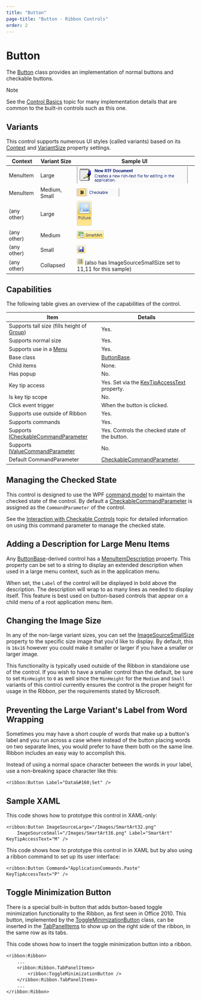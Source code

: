 ```yaml
---
title: "Button"
page-title: "Button - Ribbon Controls"
order: 2
---
```

# Button

The [Button](xref:@ActiproUIRoot.Controls.Ribbon.Controls.Button) class provides an implementation of normal buttons and checkable buttons.

> [!NOTE]
> See the [Control Basics](../control-basics.md) topic for many implementation details that are common to the built-in controls such as this one.

## Variants

This control supports numerous UI styles (called variants) based on its [Context](xref:@ActiproUIRoot.Controls.Ribbon.Controls.Primitives.ControlBase.Context) and [VariantSize](xref:@ActiproUIRoot.Controls.Ribbon.Controls.Primitives.ControlBase.VariantSize) property settings.

| Context | Variant Size | Sample UI |
|-----|-----|-----|
| MenuItem | Large | ![Screenshot](../../images/button-menu-item-large.gif) |
| MenuItem | Medium, Small | ![Screenshot](../../images/button-menu-item-medium.gif) |
| (any other) | Large | ![Screenshot](../../images/button-large.gif) |
| (any other) | Medium | ![Screenshot](../../images/button-medium.gif) |
| (any other) | Small | ![Screenshot](../../images/button-small.gif) |
| (any other) | Collapsed | ![Screenshot](../../images/button-collapsed.gif) (also has ImageSourceSmallSize set to 11,11 for this sample) |

## Capabilities

The following table gives an overview of the capabilities of the control.

| Item | Details |
|-----|-----|
| Supports tall size (fills height of [Group](../miscellaneous/group.md)) | Yes. |
| Supports normal size | Yes. |
| Supports use in a [Menu](../miscellaneous/menu.md) | Yes. |
| Base class | [ButtonBase](xref:@ActiproUIRoot.Controls.Ribbon.Controls.Primitives.ButtonBase). |
| Child items | None. |
| Has popup | No. |
| Key tip access | Yes.  Set via the [KeyTipAccessText](xref:@ActiproUIRoot.Controls.Ribbon.Controls.Primitives.ControlBase.KeyTipAccessText) property. |
| Is key tip scope | No. |
| Click event trigger | When the button is clicked. |
| Supports use outside of Ribbon | Yes. |
| Supports commands | Yes. |
| Supports [ICheckableCommandParameter](xref:@ActiproUIRoot.Controls.Ribbon.Input.ICheckableCommandParameter) | Yes.  Controls the checked state of the button. |
| Supports [IValueCommandParameter](xref:@ActiproUIRoot.Controls.Ribbon.Input.IValueCommandParameter) | No. |
| Default CommandParameter | [CheckableCommandParameter](xref:@ActiproUIRoot.Controls.Ribbon.Input.CheckableCommandParameter). |

## Managing the Checked State

This control is designed to use the WPF [command model](../../command-model/index.md) to maintain the checked state of the control.  By default a [CheckableCommandParameter](xref:@ActiproUIRoot.Controls.Ribbon.Input.CheckableCommandParameter) is assigned as the `CommandParameter` of the control.

See the [Interaction with Checkable Controls](../../command-model/checkable-controls.md) topic for detailed information on using this command parameter to manage the checked state.

## Adding a Description for Large Menu Items

Any [ButtonBase](xref:@ActiproUIRoot.Controls.Ribbon.Controls.Primitives.ButtonBase)-derived control has a [MenuItemDescription](xref:@ActiproUIRoot.Controls.Ribbon.Controls.Primitives.ButtonBase.MenuItemDescription) property.  This property can be set to a string to display an extended description when used in a large menu context, such as in the application menu.

When set, the `Label` of the control will be displayed in bold above the description.  The description will wrap to as many lines as needed to display itself.  This feature is best used on button-based controls that appear on a child menu of a root application menu item.

## Changing the Image Size

In any of the non-large variant sizes, you can set the [ImageSourceSmallSize](xref:@ActiproUIRoot.Controls.Ribbon.Controls.Primitives.ButtonBase.ImageSourceSmallSize) property to the specific size image that you'd like to display.  By default, this is `16x16` however you could make it smaller or larger if you have a smaller or larger image.

This functionality is typically used outside of the Ribbon in standalone use of the control.  If you wish to have a smaller control than the default, be sure to set `MinHeight` to `0` as well since the `MinHeight` for the `Medium` and `Small` variants of this control currently ensures the control is the proper height for usage in the Ribbon, per the requirements stated by Microsoft.

## Preventing the Large Variant's Label from Word Wrapping

Sometimes you may have a short couple of words that make up a button's label and you run across a case where instead of the button placing words on two separate lines, you would prefer to have them both on the same line.  Ribbon includes an easy way to accomplish this.

Instead of using a normal space character between the words in your label, use a non-breaking space character like this:

```xaml
<ribbon:Button Label="Data&#160;Set" />
```

## Sample XAML

This code shows how to prototype this control in XAML-only:

```xaml
<ribbon:Button ImageSourceLarge="/Images/SmartArt32.png" 
	ImageSourceSmall="/Images/SmartArt16.png" Label="SmartArt" KeyTipAccessText="M" />
```

This code shows how to prototype this control in in XAML but by also using a ribbon command to set up its user interface:

```xaml
<ribbon:Button Command="ApplicationCommands.Paste" KeyTipAccessText="P" />
```

## Toggle Minimization Button

There is a special built-in button that adds button-based toggle minimization functionality to the Ribbon, as first seen in Office 2010.  This button, implemented by the [ToggleMinimizationButton](xref:@ActiproUIRoot.Controls.Ribbon.Controls.ToggleMinimizationButton) class, can be inserted in the [TabPanelItems](xref:@ActiproUIRoot.Controls.Ribbon.Ribbon.TabPanelItems) to show up on the right side of the ribbon, in the same row as its tabs.

This code shows how to insert the toggle minimization button into a ribbon.

```xaml
<ribbon:Ribbon>
	...
	<ribbon:Ribbon.TabPanelItems>
		<ribbon:ToggleMinimizationButton />
	</ribbon:Ribbon.TabPanelItems>
	...
</ribbon:Ribbon>
```
